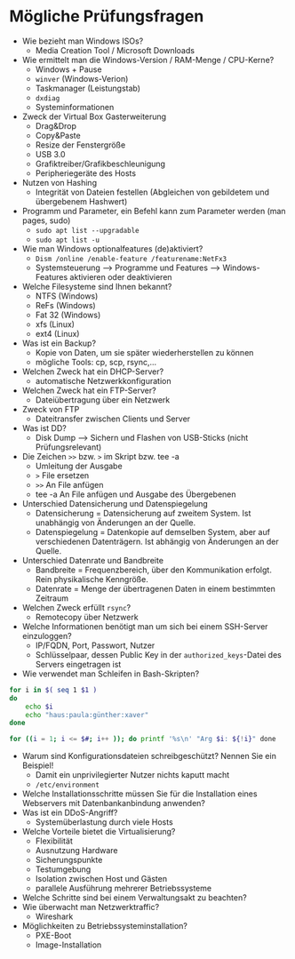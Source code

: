# Mögliche Prüfungsfragen

- Wie bezieht man Windows ISOs?
  - Media Creation Tool / Microsoft Downloads
- Wie ermittelt man die Windows-Version / RAM-Menge / CPU-Kerne?
  - Windows + Pause
  - ``winver`` (Windows-Verion)
  - Taskmanager (Leistungstab)
  - ``dxdiag``
  - Systeminformationen
- Zweck der Virtual Box Gasterweiterung
  - Drag&Drop
  - Copy&Paste
  - Resize der Fenstergröße
  - USB 3.0
  - Grafiktreiber/Grafikbeschleunigung
  - Peripheriegeräte des Hosts
- Nutzen von Hashing
  - Integrität von Dateien festellen (Abgleichen von gebildetem und übergebenem Hashwert)
- Programm und Parameter, ein Befehl kann zum Parameter werden (man pages, sudo)
  - ``sudo apt list --upgradable``
  - ``sudo apt list -u``
- Wie man Windows optionalfeatures (de)aktiviert?
  - ``Dism /online /enable-feature /featurename:NetFx3``
  - Systemsteuerung  \--> Programme und Features \--> Windows-Features aktivieren oder deaktivieren
- Welche Filesysteme sind Ihnen bekannt?
  - NTFS (Windows)
  - ReFs (Windows)
  - Fat 32 (Windows)
  - xfs (Linux)
  - ext4 (Linux)
- Was ist ein Backup?
  - Kopie von Daten, um sie später wiederherstellen zu können
  - mögliche Tools: cp, scp, rsync,...
- Welchen Zweck hat ein DHCP-Server?
  - automatische Netzwerkkonfiguration
- Welchen Zweck hat ein FTP-Server?
  - Dateiübertragung über ein Netzwerk
- Zweck von FTP
  - Dateitransfer zwischen Clients und Server
- Was ist DD?
  - Disk Dump \--> Sichern und Flashen von USB-Sticks (nicht Prüfungsrelevant)
- Die Zeichen ``>>`` bzw. ``>`` im Skript bzw. tee -a
  - Umleitung der Ausgabe
  - ``>`` File ersetzen
  - ``>>`` An File anfügen
  - tee -a An File anfügen und Ausgabe des Übergebenen
- Unterschied Datensicherung und Datenspiegelung
  - Datensicherung = Datensicherung auf zweitem System. Ist unabhängig von Änderungen an der Quelle.
  - Datenspiegelung = Datenkopie auf demselben System, aber auf verschiedenen Datenträgern. Ist abhängig von Änderungen an der Quelle.
- Unterschied Datenrate und Bandbreite
  - Bandbreite = Frequenzbereich, über den Kommunikation erfolgt. Rein physikalische Kenngröße.
  - Datenrate = Menge der übertragenen Daten in einem bestimmten Zeitraum
- Welchen Zweck erfüllt `rsync`?
  - Remotecopy über Netzwerk
- Welche Informationen benötigt man um sich bei einem SSH-Server einzuloggen?
  - IP/FQDN, Port, Passwort, Nutzer
  - Schlüsselpaar, dessen Public Key in der ``authorized_keys``-Datei des Servers eingetragen ist
- Wie verwendet man Schleifen in Bash-Skripten?

```bash
for i in $( seq 1 $1 )
do
	echo $i
	echo "haus:paula:günther:xaver"
done

for ((i = 1; i <= $#; i++ )); do printf '%s\n' "Arg $i: ${!i}" done
```

- Warum sind Konfigurationsdateien schreibgeschützt? Nennen Sie ein Beispiel!
  - Damit ein unprivilegierter Nutzer nichts kaputt macht
  - ``/etc/environment``
- Welche Installationsschritte müssen Sie für die Installation eines Webservers mit Datenbankanbindung anwenden? <!--Updates, Sicherung, Skripte bearbeiten,...-->
- Was ist ein DDoS-Angriff?
  - Systemüberlastung durch viele Hosts
- Welche Vorteile bietet die Virtualisierung?
  - Flexibilität
  - Ausnutzung Hardware
  - Sicherungspunkte
  - Testumgebung
  - Isolation zwischen Host und Gästen
  - parallele Ausführung mehrerer Betriebssysteme
- Welche Schritte sind bei einem Verwaltungsakt zu beachten? <!--Sehr vage Frage, aber hier seine gewünschte Antwort: Zweck des Verwaltungsaktes, Backup, Installation und Konfiguration (grafisch oder per Skript -> gut für Automatisierung), Testen, Integrieren-->
- Wie überwacht man Netzwerktraffic?
  - Wireshark
- Möglichkeiten zu Betriebssysteminstallation?
  - PXE-Boot
  - Image-Installation
